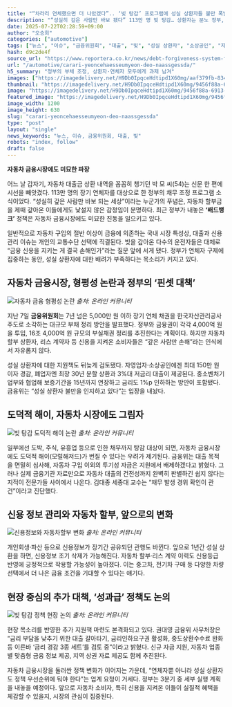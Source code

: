 ```yaml
---
title: "“차라리 연체했으면 더 나았겠다”.. ‘빚 탕감’ 프로그램에 성실 상환자들 불만 폭발, 정부는 ‘맞춤형 지원책’ 공개"
description: "“성실히 갚은 사람만 바보 됐다” 113만 명 빚 탕감… 상환자는 분노 정부, 맞춤형 지원책 마련 착수 ..."
date: 2025-07-22T02:28:59+09:00
author: "오승희"
categories: ["automotive"]
tags: ["뉴스", "이슈", "금융위원회", "대출", "빚", "성실 상환자", "소상공인", "자영업자", "정부", "자동차금융정책", "자동차대출시장"]
hash: d9c2de4f
source_url: "https://www.reportera.co.kr/news/debt-forgiveness-system-for-faithful-repayers/"
url: "/automotive/carari-yeoncehaesseumyeon-deo-naassgessda/"
h5_summary: "정부의 부채 조정, 상환자·연체자 모두에게 과제 남겨"
images: ["https://imagedelivery.net/H9Db0IpqceHdtipd1X60mg/aaf379fb-8340-46c9-87db-d4a24a090700/public", "https://imagedelivery.net/H9Db0IpqceHdtipd1X60mg/0b1f5445-b1f1-4785-e709-722e11f5f600/public", "https://imagedelivery.net/H9Db0IpqceHdtipd1X60mg/83956d29-15c7-43be-1c52-be786bb0c000/public", "https://imagedelivery.net/H9Db0IpqceHdtipd1X60mg/9456f88a-6913-47be-3423-55621a720d00/public", "https://imagedelivery.net/H9Db0IpqceHdtipd1X60mg/497c94cf-56ae-4e79-d1a8-588136a95500/public"]
thumbnail: "https://imagedelivery.net/H9Db0IpqceHdtipd1X60mg/9456f88a-6913-47be-3423-55621a720d00/public"
image: "https://imagedelivery.net/H9Db0IpqceHdtipd1X60mg/9456f88a-6913-47be-3423-55621a720d00/public"
featured_image: "https://imagedelivery.net/H9Db0IpqceHdtipd1X60mg/9456f88a-6913-47be-3423-55621a720d00/public"
image_width: 1200
image_height: 630
slug: "carari-yeoncehaesseumyeon-deo-naassgessda"
type: "post"
layout: "single"
news_keywords: "뉴스, 이슈, 금융위원회, 대출, 빚"
robots: "index, follow"
draft: false
---
```


**자동차 금융시장에도 미묘한 파장**

어느 날 갑자기, 자동차 대출금 상환 내역을 꼼꼼히 챙기던 박 모 씨(54)는 신문 한 편에 시선을 빼앗겼다. 113만 명의 장기 연체자를 대상으로 한 정부의 채무 조정 프로그램 소식이었다. “성실히 갚은 사람만 바보 되는 세상”이라는 누군가의 푸념은, 자동차 할부금을 제때 갚아온 이들에게도 낯설지 않은 감정임이 분명하다. 최근 정부가 내놓은 **‘배드뱅크’** 정책은 자동차 금융시장에도 미묘한 진동을 일으키고 있다.

일반적으로 자동차 구입의 절반 이상이 금융에 의존하는 국내 시장 특성상, 대출과 신용 관리 이슈는 개인의 교통수단 선택에 직결된다. 빚을 갚아온 다수의 운전자들은 대체로 “금융 신용을 지키는 게 결국 손해인가”라는 질문 앞에 서게 됐다. 정부가 연체자 구제에 집중하는 동안, 성실 상환자에 대한 배려가 부족하다는 목소리가 커지고 있다.

## 자동차 금융시장, 형평성 논란과 정부의 ‘핀셋 대책’

![자동차 금융 형평성 논란](https://imagedelivery.net/H9Db0IpqceHdtipd1X60mg/83956d29-15c7-43be-1c52-be786bb0c000/public)
*출처: 온라인 커뮤니티*


지난 7일 **금융위원회**는 7년 넘은 5,000만 원 이하 장기 연체 채권을 한국자산관리공사 주도로 소각하는 대규모 부채 정리 방안을 발표했다. 정부와 금융권이 각각 4,000억 원을 투입, 16조 4,000억 원 규모의 부실채권 정리를 추진한다는 계획이다. 하지만 자동차 할부 상환자, 리스 계약자 등 신용을 지켜온 소비자들은 “갚은 사람만 손해”라는 인식에서 자유롭지 않다.

성실 상환자에 대한 지원책도 뒤늦게 검토됐다. 자영업자·소상공인에겐 최대 150만 원 이자 경감, 폐업자엔 최장 30년 분할 상환과 3%대 저금리 대출이 제공된다. 중소벤처기업부와 협업해 보증기간을 15년까지 연장하고 금리도 1%p 인하하는 방안이 포함됐다. 금융위는 “성실 상환자 불만을 인지하고 있다”는 입장을 내놨다.

## 도덕적 해이, 자동차 시장에도 그림자

![빚 탕감 도덕적 해이 논란](https://imagedelivery.net/H9Db0IpqceHdtipd1X60mg/aaf379fb-8340-46c9-87db-d4a24a090700/public)
*출처: 온라인 커뮤니티*


일부에선 도박, 주식, 유흥업 등으로 인한 채무까지 탕감 대상이 되면, 자동차 금융시장에도 도덕적 해이(모럴해저드)가 번질 수 있다는 우려가 제기된다. 금융위는 대출 목적을 면밀히 심사해, 자동차 구입 이외의 투기성 자금은 지원에서 배제하겠다고 밝혔다. 그러나 실제 금융기관 자료만으로 자동차 대출의 건전성까지 완벽히 판별하긴 쉽지 않다는 지적이 전문가들 사이에서 나온다. 김대종 세종대 교수는 “채무 발생 경위 확인이 관건”이라고 진단했다.

## 신용 정보 관리와 자동차 할부, 앞으로의 변화

![신용정보와 자동차할부 변화](https://imagedelivery.net/H9Db0IpqceHdtipd1X60mg/497c94cf-56ae-4e79-d1a8-588136a95500/public)
*출처: 온라인 커뮤니티*


개인회생·파산 등으로 신용정보가 장기간 공유되던 관행도 바뀐다. 앞으로 1년간 성실 상환을 하면, 신용정보 조기 삭제가 가능해진다. 자동차 할부·리스 계약 이력도 신용등급 반영에 긍정적으로 작용할 가능성이 높아졌다. 이는 중고차, 전기차 구매 등 다양한 차량 선택에서 더 나은 금융 조건을 기대할 수 있다는 얘기다.

## 현장 중심의 추가 대책, ‘성과급’ 정책도 논의

![빚 탕감 정책 현장 논의](https://imagedelivery.net/H9Db0IpqceHdtipd1X60mg/0b1f5445-b1f1-4785-e709-722e11f5f600/public)
*출처: 온라인 커뮤니티*


현장 목소리를 반영한 추가 지원책 마련도 본격화되고 있다. 권대영 금융위 사무처장은 “금리 부담을 낮추기 위한 대출 갈아타기, 금리인하요구권 활성화, 중도상환수수료 완화 등 이른바 ‘금리 경감 3종 세트’를 검토 중”이라고 밝혔다. 신규 자금 지원, 자동차 업종별 맞춤형 금융 정보 제공, 지역 상권 자료 제공도 함께 추진된다.

자동차 금융시장을 둘러싼 정책 변화가 이어지는 가운데, “연체자뿐 아니라 성실 상환자도 정책 우선순위에 둬야 한다”는 업계 요청이 거세다. 정부는 3분기 중 세부 실행 계획을 내놓을 예정이다. 앞으로 자동차 소비자, 특히 신용을 지켜온 이들이 실질적 혜택을 체감할 수 있을지, 시장의 관심이 집중된다.
